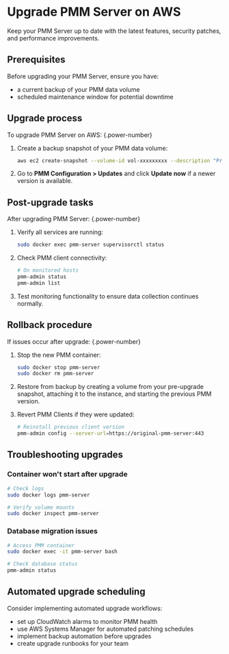 # Upgrade PMM Server on AWS

Keep your PMM Server up to date with the latest features, security patches, and performance improvements.

## Prerequisites

Before upgrading your PMM Server, ensure you have:

- a current backup of your PMM data volume
- scheduled maintenance window for potential downtime

## Upgrade process

To upgrade PMM Server on AWS: 
{.power-number}

1. Create a backup snapshot of your PMM data volume:

    ```sh
    aws ec2 create-snapshot --volume-id vol-xxxxxxxxx --description "Pre-upgrade backup $(date)"
    ```

2. Go to **PMM Configuration > Updates**  and click **Update now** if a newer version is available.

## Post-upgrade tasks

After upgrading PMM Server:
{.power-number}

1. Verify all services are running:
   ```bash
   sudo docker exec pmm-server supervisorctl status
   ```

2. Check PMM client connectivity:
   ```bash
   # On monitored hosts
   pmm-admin status
   pmm-admin list
   ```
3. Test monitoring functionality to ensure data collection continues normally.


## Rollback procedure

If issues occur after upgrade:
{.power-number}

1. Stop the new PMM container:
   ```bash
   sudo docker stop pmm-server
   sudo docker rm pmm-server
   ```

2. Restore from backup by creating a volume from your pre-upgrade snapshot, attaching it to the instance, and starting the previous PMM version.

3. Revert PMM Clients if they were updated:

   ```bash
   # Reinstall previous client version
   pmm-admin config --server-url=https://original-pmm-server:443
   ```

## Troubleshooting upgrades

### Container won't start after upgrade

```bash
# Check logs
sudo docker logs pmm-server

# Verify volume mounts
sudo docker inspect pmm-server
```

### Database migration issues

```bash
# Access PMM container
sudo docker exec -it pmm-server bash

# Check database status
pmm-admin status
```
## Automated upgrade scheduling

Consider implementing automated upgrade workflows:

- set up CloudWatch alarms to monitor PMM health
- use AWS Systems Manager for automated patching schedules
- implement backup automation before upgrades
- create upgrade runbooks for your team
